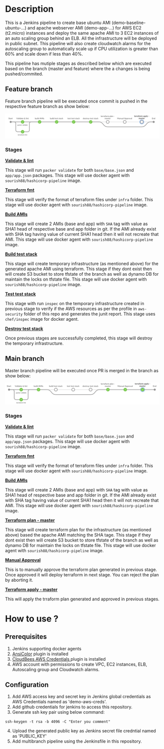 # Description

This is a Jenkins pipeline to create base ubuntu AMI (demo-baseline-ubuntu-...) and apache webserver AMI (demo-app-...) for AWS EC2 (t2.micro) instances and deploy the same apache AMI to 3 EC2 instances of an auto scaling group behind an ELB. All the infrastructure will be deployed in public subnet. This pipeline will also create cloudwatch alarms for the autoscaling group to automatically scale up if CPU utilization is greater than 60% and scale down if less than 40%.

This pipeline has mutiple stages as described below which are executed based on the branch (master and feature) where the a changes is being pushed/commited.

## Feature branch
Feature branch pipeline will be executed once commit is pushed in the respective feature branch as show below:

![](images/blueocean-non-master.png)

### Stages
<b><u> Validate & lint </u></b>

This stage will run `packer validate` for both `base/base.json` and `app/app.json` packages. This stage will use docker agent with `sourish88/hashicorp-pipeline` image.

<b><u> Terraform fmt </u></b>

This stage will verify the format of terraform files under `infra` folder. This stage will use docker agent with `sourish88/hashicorp-pipeline` image.

<b><u> Build AMIs </u></b>

This stage will create 2 AMIs (base and app) with `SHA` tag with value as SHA1 head of respective base and app folder in git. If the AMI already exist with SHA tag having value of current SHA1 head then it will not recreate that AMI. This stage will use docker agent with `sourish88/hashicorp-pipeline` image.

<b><u> Build test stack </u></b>

This stage will create temporary infrastructure (as mentioned above) for the generated apache AMI using terraform. This stage if they dont exist then will create S3 bucket to store tfstate of the branch as well as dynamo DB for maintain the locks on tfstate file. This stage will use docker agent with `sourish88/hashicorp-pipeline` image.

<b><u> Test test stack </u></b>

This stage with run `inspec` on the temporary infrastructure created in previous stage to verify if the AWS resources as per the profile in `aws-security` folder of this repo and generates the junit report. This stage uses `chef/inspec` image for docker agent.

<b><u> Destroy test stack </u></b>

Once previous stages are successfully completed, this stage will destroy the temporary infrastructure.

## Main branch

Master branch pipeline will be executed once PR is merged in the branch as show below:

![](images/blueocean-master.png)

### Stages
<b><u> Validate & lint </u></b>

This stage will run `packer validate` for both `base/base.json` and `app/app.json` packages. This stage will use docker agent with `sourish88/hashicorp-pipeline` image.

<b><u> Terraform fmt </u></b>

This stage will verify the format of terraform files under `infra` folder. This stage will use docker agent with `sourish88/hashicorp-pipeline` image.

<b><u> Build AMIs </u></b>

This stage will create 2 AMIs (base and app) with `SHA` tag with value as SHA1 head of respective base and app folder in git. If the AMI already exist with SHA tag having value of current SHA1 head then it will not recreate that AMI. This stage will use docker agent with `sourish88/hashicorp-pipeline` image.

<b><u> Terraform plan - master </u></b>

This stage will create terraform plan for the infrastructure (as mentioned above) based the apache AMI matching the SHA tage. This stage if they dont exist then will create S3 bucket to store tfstate of the branch as well as dynamo DB for maintain the locks on tfstate file. This stage will use docker agent with `sourish88/hashicorp-pipeline` image.

<b><u> Manual Approval </u></b>

This is to manually approve the terraform plan generated in previous stage. Once approved it will deploy terraform in next stage. You can reject the plan by aborting it.

<b><u> Terraform apply - master </u></b>

This will apply the trraform plan generated and approved in previous stages.

# How to use ?

## Prerequisites

1. Jenkins supporting docker agents
2. [AnsiColor](https://plugins.jenkins.io/ansicolor/)  plugin is installed
3. [CloudBees AWS Credentials
](https://plugins.jenkins.io/aws-credentials/) plugin is installed
4. AWS account with permissions to create VPC, EC2 instances, ELB, Autoscaling group and Cloudwatch alarms.

## Configuration

1. Add AWS access key and secret key in Jenkins global credentials as AWS Credentials named as 'demo-aws-creds'.
2. Add github credentials for jenkins to access this repository.
3. Generate ssh key pair using below command:
```
ssh-keygen -t rsa -b 4096 -C "Enter you comment"
```
4. Upload the generated public key as Jenkins secret file credntial named as 'PUBLIC_KEY'
5. Add multibranch pipeline using the Jenkinsfile in this repository. 
